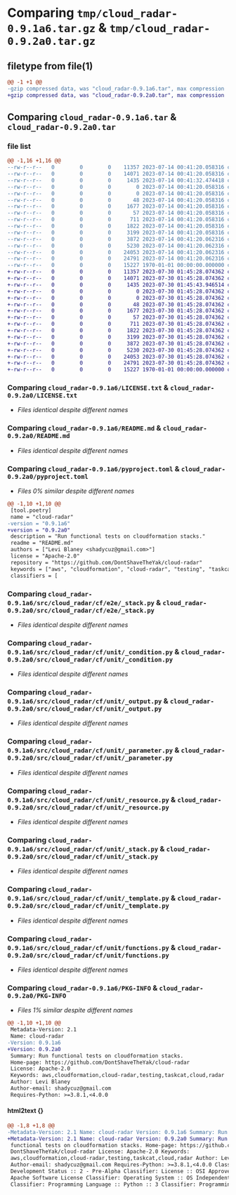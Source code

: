 # Comparing `tmp/cloud_radar-0.9.1a6.tar.gz` & `tmp/cloud_radar-0.9.2a0.tar.gz`

## filetype from file(1)

```diff
@@ -1 +1 @@
-gzip compressed data, was "cloud_radar-0.9.1a6.tar", max compression
+gzip compressed data, was "cloud_radar-0.9.2a0.tar", max compression
```

## Comparing `cloud_radar-0.9.1a6.tar` & `cloud_radar-0.9.2a0.tar`

### file list

```diff
@@ -1,16 +1,16 @@
--rw-r--r--   0        0        0    11357 2023-07-14 00:41:20.058316 cloud_radar-0.9.1a6/LICENSE.txt
--rw-r--r--   0        0        0    14071 2023-07-14 00:41:20.058316 cloud_radar-0.9.1a6/README.md
--rw-r--r--   0        0        0     1435 2023-07-14 00:41:32.474418 cloud_radar-0.9.1a6/pyproject.toml
--rw-r--r--   0        0        0        0 2023-07-14 00:41:20.058316 cloud_radar-0.9.1a6/src/cloud_radar/__init__.py
--rw-r--r--   0        0        0        0 2023-07-14 00:41:20.058316 cloud_radar-0.9.1a6/src/cloud_radar/cf/__init__.py
--rw-r--r--   0        0        0       48 2023-07-14 00:41:20.058316 cloud_radar-0.9.1a6/src/cloud_radar/cf/e2e/__init__.py
--rw-r--r--   0        0        0     1677 2023-07-14 00:41:20.058316 cloud_radar-0.9.1a6/src/cloud_radar/cf/e2e/_stack.py
--rw-r--r--   0        0        0       57 2023-07-14 00:41:20.058316 cloud_radar-0.9.1a6/src/cloud_radar/cf/unit/__init__.py
--rw-r--r--   0        0        0      711 2023-07-14 00:41:20.058316 cloud_radar-0.9.1a6/src/cloud_radar/cf/unit/_condition.py
--rw-r--r--   0        0        0     1822 2023-07-14 00:41:20.058316 cloud_radar-0.9.1a6/src/cloud_radar/cf/unit/_output.py
--rw-r--r--   0        0        0     3199 2023-07-14 00:41:20.058316 cloud_radar-0.9.1a6/src/cloud_radar/cf/unit/_parameter.py
--rw-r--r--   0        0        0     3872 2023-07-14 00:41:20.062316 cloud_radar-0.9.1a6/src/cloud_radar/cf/unit/_resource.py
--rw-r--r--   0        0        0     5230 2023-07-14 00:41:20.062316 cloud_radar-0.9.1a6/src/cloud_radar/cf/unit/_stack.py
--rw-r--r--   0        0        0    24053 2023-07-14 00:41:20.062316 cloud_radar-0.9.1a6/src/cloud_radar/cf/unit/_template.py
--rw-r--r--   0        0        0    24791 2023-07-14 00:41:20.062316 cloud_radar-0.9.1a6/src/cloud_radar/cf/unit/functions.py
--rw-r--r--   0        0        0    15227 1970-01-01 00:00:00.000000 cloud_radar-0.9.1a6/PKG-INFO
+-rw-r--r--   0        0        0    11357 2023-07-30 01:45:28.074362 cloud_radar-0.9.2a0/LICENSE.txt
+-rw-r--r--   0        0        0    14071 2023-07-30 01:45:28.074362 cloud_radar-0.9.2a0/README.md
+-rw-r--r--   0        0        0     1435 2023-07-30 01:45:43.946514 cloud_radar-0.9.2a0/pyproject.toml
+-rw-r--r--   0        0        0        0 2023-07-30 01:45:28.074362 cloud_radar-0.9.2a0/src/cloud_radar/__init__.py
+-rw-r--r--   0        0        0        0 2023-07-30 01:45:28.074362 cloud_radar-0.9.2a0/src/cloud_radar/cf/__init__.py
+-rw-r--r--   0        0        0       48 2023-07-30 01:45:28.074362 cloud_radar-0.9.2a0/src/cloud_radar/cf/e2e/__init__.py
+-rw-r--r--   0        0        0     1677 2023-07-30 01:45:28.074362 cloud_radar-0.9.2a0/src/cloud_radar/cf/e2e/_stack.py
+-rw-r--r--   0        0        0       57 2023-07-30 01:45:28.074362 cloud_radar-0.9.2a0/src/cloud_radar/cf/unit/__init__.py
+-rw-r--r--   0        0        0      711 2023-07-30 01:45:28.074362 cloud_radar-0.9.2a0/src/cloud_radar/cf/unit/_condition.py
+-rw-r--r--   0        0        0     1822 2023-07-30 01:45:28.074362 cloud_radar-0.9.2a0/src/cloud_radar/cf/unit/_output.py
+-rw-r--r--   0        0        0     3199 2023-07-30 01:45:28.074362 cloud_radar-0.9.2a0/src/cloud_radar/cf/unit/_parameter.py
+-rw-r--r--   0        0        0     3872 2023-07-30 01:45:28.074362 cloud_radar-0.9.2a0/src/cloud_radar/cf/unit/_resource.py
+-rw-r--r--   0        0        0     5230 2023-07-30 01:45:28.074362 cloud_radar-0.9.2a0/src/cloud_radar/cf/unit/_stack.py
+-rw-r--r--   0        0        0    24053 2023-07-30 01:45:28.074362 cloud_radar-0.9.2a0/src/cloud_radar/cf/unit/_template.py
+-rw-r--r--   0        0        0    24791 2023-07-30 01:45:28.074362 cloud_radar-0.9.2a0/src/cloud_radar/cf/unit/functions.py
+-rw-r--r--   0        0        0    15227 1970-01-01 00:00:00.000000 cloud_radar-0.9.2a0/PKG-INFO
```

### Comparing `cloud_radar-0.9.1a6/LICENSE.txt` & `cloud_radar-0.9.2a0/LICENSE.txt`

 * *Files identical despite different names*

### Comparing `cloud_radar-0.9.1a6/README.md` & `cloud_radar-0.9.2a0/README.md`

 * *Files identical despite different names*

### Comparing `cloud_radar-0.9.1a6/pyproject.toml` & `cloud_radar-0.9.2a0/pyproject.toml`

 * *Files 0% similar despite different names*

```diff
@@ -1,10 +1,10 @@
 [tool.poetry]
 name = "cloud-radar"
-version = "0.9.1a6"
+version = "0.9.2a0"
 description = "Run functional tests on cloudformation stacks."
 readme = "README.md"
 authors = ["Levi Blaney <shadycuz@gmail.com>"]
 license = "Apache-2.0"
 repository = "https://github.com/DontShaveTheYak/cloud-radar"
 keywords = ["aws", "cloudformation", "cloud-radar", "testing", "taskcat", "cloud", "radar"]
 classifiers = [
```

### Comparing `cloud_radar-0.9.1a6/src/cloud_radar/cf/e2e/_stack.py` & `cloud_radar-0.9.2a0/src/cloud_radar/cf/e2e/_stack.py`

 * *Files identical despite different names*

### Comparing `cloud_radar-0.9.1a6/src/cloud_radar/cf/unit/_condition.py` & `cloud_radar-0.9.2a0/src/cloud_radar/cf/unit/_condition.py`

 * *Files identical despite different names*

### Comparing `cloud_radar-0.9.1a6/src/cloud_radar/cf/unit/_output.py` & `cloud_radar-0.9.2a0/src/cloud_radar/cf/unit/_output.py`

 * *Files identical despite different names*

### Comparing `cloud_radar-0.9.1a6/src/cloud_radar/cf/unit/_parameter.py` & `cloud_radar-0.9.2a0/src/cloud_radar/cf/unit/_parameter.py`

 * *Files identical despite different names*

### Comparing `cloud_radar-0.9.1a6/src/cloud_radar/cf/unit/_resource.py` & `cloud_radar-0.9.2a0/src/cloud_radar/cf/unit/_resource.py`

 * *Files identical despite different names*

### Comparing `cloud_radar-0.9.1a6/src/cloud_radar/cf/unit/_stack.py` & `cloud_radar-0.9.2a0/src/cloud_radar/cf/unit/_stack.py`

 * *Files identical despite different names*

### Comparing `cloud_radar-0.9.1a6/src/cloud_radar/cf/unit/_template.py` & `cloud_radar-0.9.2a0/src/cloud_radar/cf/unit/_template.py`

 * *Files identical despite different names*

### Comparing `cloud_radar-0.9.1a6/src/cloud_radar/cf/unit/functions.py` & `cloud_radar-0.9.2a0/src/cloud_radar/cf/unit/functions.py`

 * *Files identical despite different names*

### Comparing `cloud_radar-0.9.1a6/PKG-INFO` & `cloud_radar-0.9.2a0/PKG-INFO`

 * *Files 1% similar despite different names*

```diff
@@ -1,10 +1,10 @@
 Metadata-Version: 2.1
 Name: cloud-radar
-Version: 0.9.1a6
+Version: 0.9.2a0
 Summary: Run functional tests on cloudformation stacks.
 Home-page: https://github.com/DontShaveTheYak/cloud-radar
 License: Apache-2.0
 Keywords: aws,cloudformation,cloud-radar,testing,taskcat,cloud,radar
 Author: Levi Blaney
 Author-email: shadycuz@gmail.com
 Requires-Python: >=3.8.1,<4.0.0
```

#### html2text {}

```diff
@@ -1,8 +1,8 @@
-Metadata-Version: 2.1 Name: cloud-radar Version: 0.9.1a6 Summary: Run
+Metadata-Version: 2.1 Name: cloud-radar Version: 0.9.2a0 Summary: Run
 functional tests on cloudformation stacks. Home-page: https://github.com/
 DontShaveTheYak/cloud-radar License: Apache-2.0 Keywords:
 aws,cloudformation,cloud-radar,testing,taskcat,cloud,radar Author: Levi Blaney
 Author-email: shadycuz@gmail.com Requires-Python: >=3.8.1,<4.0.0 Classifier:
 Development Status :: 2 - Pre-Alpha Classifier: License :: OSI Approved ::
 Apache Software License Classifier: Operating System :: OS Independent
 Classifier: Programming Language :: Python :: 3 Classifier: Programming
```

